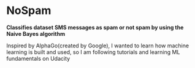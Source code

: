 # NoSpam

__Classifies dataset SMS messages as spam or not spam by using the Naive Bayes algorithm__

Inspired by AlphaGo(created by Google), I wanted to learn how machine learning is built and used, so I am following tutorials and learning ML fundamentals on Udacity 


